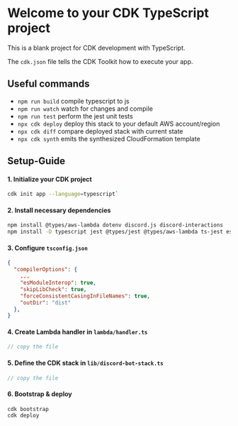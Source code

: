 # Welcome to your CDK TypeScript project

This is a blank project for CDK development with TypeScript.

The `cdk.json` file tells the CDK Toolkit how to execute your app.

## Useful commands

* `npm run build`   compile typescript to js
* `npm run watch`   watch for changes and compile
* `npm run test`    perform the jest unit tests
* `npx cdk deploy`  deploy this stack to your default AWS account/region
* `npx cdk diff`    compare deployed stack with current state
* `npx cdk synth`   emits the synthesized CloudFormation template


## Setup-Guide
#### 1. Initialize your CDK project
```bash
cdk init app --language=typescript`
```

#### 2. Install necessary dependencies
```bash
npm install @types/aws-lambda dotenv discord.js discord-interactions 
npm install -D typescript jest @types/jest @types/aws-lambda ts-jest esbuild
```

#### 3. Configure `tsconfig.json`
```json
{
  "compilerOptions": {
    ...
    "esModuleInterop": true,
    "skipLibCheck": true,
    "forceConsistentCasingInFileNames": true,
    "outDir": "dist"
  },
}
```

#### 4. Create Lambda handler in `lambda/handler.ts`
```typescript
// copy the file
```

#### 5. Define the CDK stack in `lib/discord-bot-stack.ts`
```typescript
// copy the file
```

#### 6. Bootstrap & deploy
```bash
cdk bootstrap
cdk deploy
```

